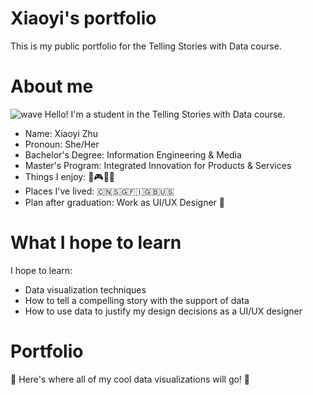 # Xiaoyi's portfolio
This is my public portfolio for the Telling Stories with Data course.

# About me
![wave](https://emojipedia.org/waving-hand-sign/) Hello! I'm a student in the Telling Stories with Data course.
* Name: Xiaoyi Zhu
* Pronoun: She/Her
* Bachelor's Degree: Information Engineering & Media
* Master's Program: Integrated Innovation for Products & Services
* Things I enjoy: :icecream::video_game::art::roller_coaster:
* Places I've lived: :cn::singapore::finland::uk::us:
* Plan after graduation: Work as UI/UX Designer :metal:

# What I hope to learn
I hope to learn:
* Data visualization techniques
* How to tell a compelling story with the support of data
* How to use data to justify my design decisions as a UI/UX designer

# Portfolio
:eyes: Here's where all of my cool data visualizations will go! :eyes:

